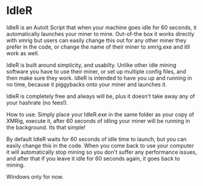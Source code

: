 # IdleR
IdleR is an AutoIt Script that when your machine goes idle for 60 seconds, it automatically launches your miner to mine. Out-of-the box it works directly with xmrig but users can easily change this out for any other miner they prefer in the code, or change the name of their miner to xmrig.exe and itll work as well.

IdleR is built around simplicity, and usabilty. Unlike other idle mining software you have to use their miner, or set up multiple config files, and then make sure they work. IdleR is intended to have you up and running in no time, because it piggybacks onto your miner and launches it.

IdleR is completely free and always will be, plus it doesn't take away any of your hashrate (no fees!). 

How to use:
Simply place your IdleR.exe in the same folder as your copy of XMRig, execute it, after 60 seconds of idling your miner will be running in the background. Its that simple!

By default IdleR waits for 60 seconds of idle time to launch, but you can easily change this in the code. When you come back to use your computer it will automatically stop mining so you don't suffer any performance issues, and after that if you leave it idle for 60 seconds again, it goes back to mining.

Windows only for now.

